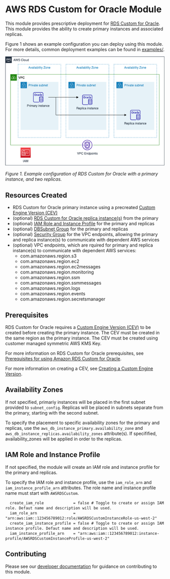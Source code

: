 # AWS RDS Custom for Oracle Module

This module provides prescriptive deployment for [RDS Custom for Oracle](https://docs.aws.amazon.com/AmazonRDS/latest/UserGuide/working-with-custom-oracle.html). This module provides the ability to create primary instances and associated replicas.

Figure 1 shows an example configuration you can deploy using this module. For more details, common deployment examples can be found in [examples/](./examples).

![Simple](https://raw.githubusercontent.com/aws-ia/terraform-aws-rds-custom-for-oracle/main/images/rds_cfo_oracle.png)

*Figure 1. Example configuration of RDS Custom for Oracle with a primary instance, and two replicas.*

## Resources Created

* RDS Custom for Oracle primary instance using a precreated [Custom Engine Version (CEV)](https://docs.aws.amazon.com/AmazonRDS/latest/UserGuide/custom-cev.html)
* (optional) [RDS Custom for Oracle replica instance(s)](https://docs.aws.amazon.com/AmazonRDS/latest/UserGuide/custom-rr.html) from the primary
* (optional) [IAM Role and Instance Profile](https://docs.aws.amazon.com/AmazonRDS/latest/UserGuide/custom-setup-orcl.html#custom-setup-orcl.iam-vpc) for the primary and replicas
* (optional) [DBSubnet Group](https://docs.aws.amazon.com/AmazonRDS/latest/UserGuide/custom-setup-orcl.html#custom-setup-orcl.iam-vpc) for the primary and replicas
* (optional) [Security Group](https://docs.aws.amazon.com/AmazonRDS/latest/UserGuide/custom-setup-orcl.html#custom-setup-orcl.iam-vpc) for the VPC endpoints, allowing the primary and replica instance(s) to communicate with dependent AWS services
* (optional) VPC endpoints, which are rquired for primary and replica instance(s) to communicate with dependent AWS services:
    * com.amazonaws.region.s3
    * com.amazonaws.region.ec2
    * com.amazonaws.region.ec2messages
    * com.amazonaws.region.monitoring
    * com.amazonaws.region.ssm
    * com.amazonaws.region.ssmmessages
    * com.amazonaws.region.logs
    * com.amazonaws.region.events
    * com.amazonaws.region.secretsmanager

## Prerequisites

RDS Custom for Oracle requires a [Custom Engine Version (CEV)](https://docs.aws.amazon.com/AmazonRDS/latest/UserGuide/custom-cev.html) to be created before creating the primary instance. The CEV must be created in the same region as the primary instance. The CEV must be created using customer managed symmetric AWS KMS Key.

For more information on RDS Custom for Oracle prerequisites, see [Prerequisites for using Amazon RDS Custom for Oracle](https://docs.aws.amazon.com/AmazonRDS/latest/UserGuide/custom-setup-orcl.html).

For more information on creating a CEV, see [Creating a Custom Engine Version](https://docs.aws.amazon.com/AmazonRDS/latest/UserGuide/custom-cev.create.html).

## Availability Zones

If not specified, primariy instances will be placed in the first subnet provided to `subnet_config`. Replicas will be placed in subnets separate from the primary, starting with the second subnet.

To specify the placement to specific availability zones for the primary and replicas, use the `aws_db_instance_primary.availability_zone` and `aws_db_instance_replicas.availability_zones` attribute(s). If specifified, availability_zones will be applied in order to the replicas.

## IAM Role and Instance Profile

If not specified, the module will create an IAM role and instance profile for the primary and replicas.

To specify the IAM role and instance profile, use the `iam_role_arn` and `iam_instance_profile_arn` attributes. The role name and instance profile name must start with `AWSRDSCustom`.

```hcl
  create_iam_role             = false # Toggle to create or assign IAM role. Defaut name and description will be used.
  iam_role_arn                = "arn:aws:iam::123456789012:role/AWSRDSCustomInstanceRole-us-west-2"
  create_iam_instance_profile = false # Toggle to create or assign IAM instance profile. Defaut name and description will be used.
  iam_instance_profile_arn    = "arn:aws:iam::123456789012:instance-profile/AWSRDSCustomInstanceProfile-us-west-2"
```

## Contributing

Please see our [developer documentation](https://github.com/aws-ia/terraform-aws-vpc/blob/main/contributing.md) for guidance on contributing to this module.
